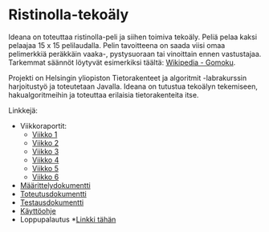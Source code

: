 # Ristinolla-tekoäly
Ideana on toteuttaa ristinolla-peli ja siihen toimiva tekoäly. Peliä pelaa kaksi pelaajaa 15 x 15 pelilaudalla. Pelin tavoitteena on saada viisi omaa pelimerkkiä peräkkäin vaaka-, pystysuoraan tai vinoittain ennen vastustajaa. Tarkemmat säännöt löytyvät esimerkiksi täältä: [Wikipedia - Gomoku](https://en.wikipedia.org/wiki/Gomoku).  

Projekti on Helsingin yliopiston Tietorakenteet ja algoritmit -labrakurssin harjoitustyö ja toteutetaan Javalla. Ideana on tutustua tekoälyn tekemiseen, hakualgoritmeihin ja toteuttaa erilaisia tietorakenteita itse.  

Linkkejä:
* Viikkoraportit:
    * [Viikko 1](https://github.com/pinjaw/gomokualy/blob/master/Dokumentaatio/viikkoraportti1.md)
    * [Viikko 2](https://github.com/pinjaw/gomokualy/blob/master/Dokumentaatio/viikkoraportti2.md)
    * [Viikko 3](https://github.com/pinjaw/gomokualy/blob/master/Dokumentaatio/viikkoraportti3.md)
    * [Viikko 4](https://github.com/pinjaw/gomokualy/blob/master/Dokumentaatio/viikkoraportti4.md)
    * [Viikko 5](https://github.com/pinjaw/gomokualy/blob/master/Dokumentaatio/viikkoraportti5.md)
    * [Viikko 6](https://github.com/pinjaw/gomokualy/blob/master/Dokumentaatio/viikkoraportti6.md)
* [Määrittelydokumentti](https://github.com/pinjaw/gomokualy/blob/master/Dokumentaatio/maarittelydokumentti.md)
* [Toteutusdokumentti](https://github.com/pinjaw/gomokualy/blob/master/Dokumentaatio/toteutusdokumentti.md)
* [Testausdokumentti](https://github.com/pinjaw/gomokualy/blob/master/Dokumentaatio/testausdokumentti.md)
* [Käyttöohje](https://github.com/pinjaw/gomokualy/blob/master/Dokumentaatio/kayttoohje.md)
* Loppupalautus
    *[Linkki tähän]()
